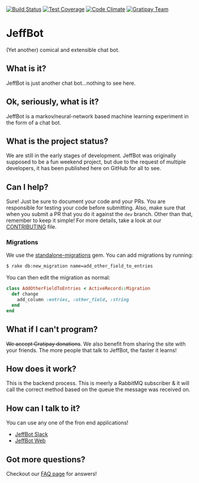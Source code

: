 [![Build Status](https://travis-ci.org/ARMmaster17/JeffBot.svg?branch=master)](https://travis-ci.org/ARMmaster17/JeffBot)
[![Test Coverage](https://codeclimate.com/github/FreekingDean/JeffBot/badges/coverage.svg)](https://codeclimate.com/github/FreekingDean/JeffBot/coverage)
[![Code Climate](https://codeclimate.com/github/FreekingDean/JeffBot/badges/gpa.svg)](https://codeclimate.com/github/FreekingDean/JeffBot)
[![Gratipay Team](https://img.shields.io/gratipay/team/JeffBot-AI.svg?maxAge=2592000?style=flat-square)](https://gratipay.com/JeffBot-AI/)

# JeffBot
(Yet another) comical and extensible chat bot.

## What is it?
JeffBot is just another chat bot...nothing to see here.

## Ok, seriously, what is it?
JeffBot is a markov/neural-network based machine learning experiment in the form of a chat bot.

## What is the project status?
We are still in the early stages of development. JeffBot was originally supposed to be a fun weekend project, but due to the request of multiple developers, it has been published here on GitHub for all to see.

## Can I help?
Sure! Just be sure to document your code and your PRs. You are responsible for testing your code before submitting. Also, make sure that when you submit a PR that you do it against the `dev` branch. Other than that, remember to keep it simple! For more details, take a look at our [CONTRIBUTING](https://github.com/ARMmaster17/JeffBot/blob/master/CONTRIBUTING.md) file.

### Migrations
We use the [standalone-migrations](https://github.com/thuss/standalone-migrations) gem. You can add migrations by running:
```bash
$ rake db:new_migration name=add_other_field_to_entries
```
You can then edit the migration as normal:
```ruby
class AddOtherFieldToEntries < ActiveRecord::Migration
  def change
    add_column :entries, :other_field, :string
  end
end
```

## What if I can't program?
~~We accept Gratipay donations~~. We also benefit from sharing the site with your friends. The more people that talk to JeffBot, the faster it learns!

## How does it work?
This is the backend process. This is meerly a RabbitMQ subscriber & it will call the correct method based on the queue the message was received on.

## How can I talk to it?
You can use any one of the fron end applications!

- [JeffBot Slack](https://github.com/FreekingDean/JeffBot-Slack)
- [JeffBot Web](https://github.com/FreekingDean/JeffBot-Web)

## Got more questions?
Checkout our [FAQ page](https://github.com/ARMmaster17/JeffBot/wiki/FAQ) for answers!

